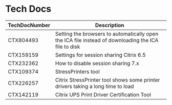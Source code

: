 # Tech Docs 

TechDocNumber | Description
---|---
CTX804493 | Setting the browsers to automatically open the ICA file instead of downloading the ICA file to disk
CTX159159 | Settings for session sharing Citrix 6.5
CTX232362 | How to disable session sharing 7.x
CTX109374 | StressPrinters tool
CTX226257 | Citrix StressPrinter tool shows some printer drivers taking a long time to load
CTX142119 | Citrix UPS Print Driver Certification Tool
